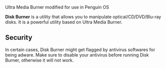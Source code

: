 Ultra Media Burner modified for use in Penguin OS

**Disk Burner** is a utility that allows you to manipulate optical/CD/DVD/Blu-ray disks. It is a powerful utility based on Ultra Media Burner.

## Security

In certain cases, Disk Burner might get flagged by antivirus softwares for being adware. Make sure to disable your antivirus before running Disk Burner, otherwise it will not work.
